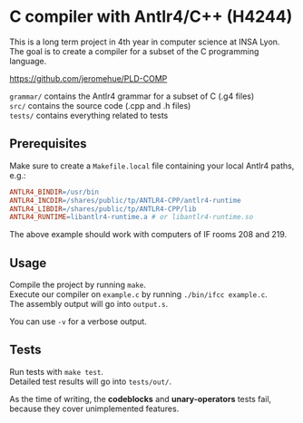 # C compiler with Antlr4/C++ (H4244)
This is a long term project in 4th year in computer science at INSA Lyon.<br/>
The goal is to create a compiler for a subset of the C programming language.<br/>

https://github.com/jeromehue/PLD-COMP

`grammar/` contains the Antlr4 grammar for a subset of C (.g4 files)<br/>
`src/` contains the source code (.cpp and .h files)<br/>
`tests/` contains everything related to tests

## Prerequisites
Make sure to create a `Makefile.local` file containing your local Antlr4 paths, e.g.:
```Makefile
ANTLR4_BINDIR=/usr/bin
ANTLR4_INCDIR=/shares/public/tp/ANTLR4-CPP/antlr4-runtime
ANTLR4_LIBDIR=/shares/public/tp/ANTLR4-CPP/lib
ANTLR4_RUNTIME=libantlr4-runtime.a # or libantlr4-runtime.so
```
The above example should work with computers of IF rooms 208 and 219.

## Usage
Compile the project by running `make`.<br/>
Execute our compiler on `example.c` by running `./bin/ifcc example.c`.<br/>
The assembly output will go into `output.s`.  

You can use `-v` for a verbose output.

## Tests
Run tests with `make test`.<br/>
Detailed test results will go into `tests/out/`.

As the time of writing, the **codeblocks** and **unary-operators** tests fail, because they cover unimplemented features.

